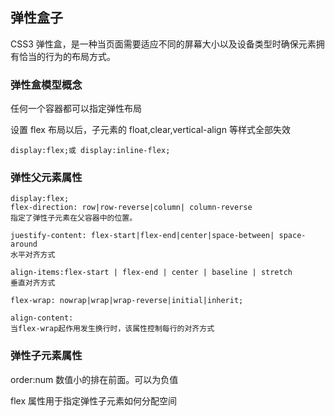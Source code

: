 ## 弹性盒子

CSS3 弹性盒，是一种当页面需要适应不同的屏幕大小以及设备类型时确保元素拥有恰当的行为的布局方式。

### 弹性盒模型概念

任何一个容器都可以指定弹性布局

设置 flex 布局以后，子元素的 float,clear,vertical-align 等样式全部失效

	display:flex;或 display:inline-flex;

### 弹性父元素属性

	display:flex;
	flex-direction: row|row-reverse|column| column-reverse
    指定了弹性子元素在父容器中的位置。

	juestify-content: flex-start|flex-end|center|space-between| space-around 
    水平对齐方式

	align-items:flex-start | flex-end | center | baseline | stretch 
    垂直对齐方式

	flex-wrap: nowrap|wrap|wrap-reverse|initial|inherit;

	align-content:
    当flex-wrap起作用发生换行时，该属性控制每行的对齐方式

### 弹性子元素属性

order:num 数值小的排在前面。可以为负值

flex 属性用于指定弹性子元素如何分配空间